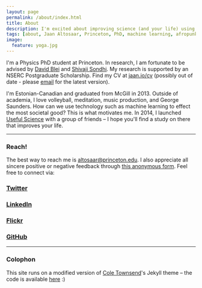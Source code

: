 ```yaml
---
layout: page
permalink: /about/index.html
title: About
description: I'm excited about improving science (and your life) using machine learning and design.
tags: [about, Jaan Altosaar, Princeton, PhD, machine learning, afropunk, collective behavior, columbia, physics, computer science, useful science, design, artificial intelligence, intelligent design]
image:
  feature: yoga.jpg
---
```

I'm a Physics PhD student at Princeton. In research, I am fortunate to be advised by [David Blei](http://www.cs.columbia.edu/~blei/) and [Shivaji Sondhi](http://www.princeton.edu/~sondhi/). My research is supported by an NSERC Postgraduate Scholarship. Find my CV at [jaan.io/cv](https://jaan.io/cv) (possibly out of date - please [email](mailto:altosaar@princeton.edu) for the latest version).

I'm Estonian-Canadian and graduated from McGill in 2013. Outside of academia, I love volleyball, meditation, music production, and George Saunders. How can we use technology such as machine learning to effect the most societal good? This is what motivates me. In 2014, I launched [Useful Science](http://usefulscience.org) with a group of friends – I hope you'll find a study on there that improves your life.

---

### Reach!

The best way to reach me is [altosaar@princeton.edu](mailto:altosaar@princeton.edu). I also appreciate all sincere positive or negative feedback through [this anonymous form](http://www.admonymous.com/jaan). Feel free to connect via:

### <a href="https://twitter.com/thejaan" target="_blank"><i class="icon-twitter-sign"></i> Twitter</a>

### <a href="http://www.linkedin.com/in/jaanaltosaar" target="_blank"><i class="icon-linkedin-sign"></i> LinkedIn</a>

### <a href="https://www.flickr.com/photos/thejaan/" target="_blank"><i class="icon-flickr"></i> Flickr</a>

### <a href="https://github.com/altosaar" target="_blank"><i class="icon-github"></i> GitHub</a>

---

### Colophon

This site runs on a modified version of [Cole Townsend](http://coletownsend.com/)'s Jekyll theme – the code is available [here](https://github.com/altosaar/jaan.io) :)






